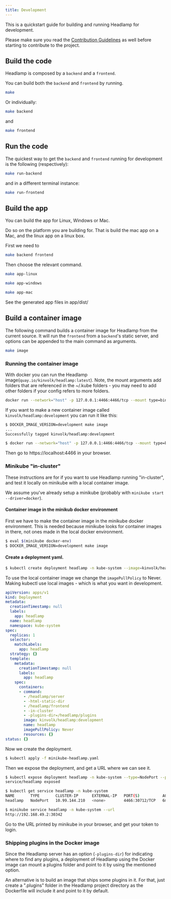 ```yaml
---
title: Development
---
```


This is a quickstart guide for building and running Headlamp for development.

Please make sure you read the [Contribution Guidelines](../contributing.md) as well
before starting to contribute to the project.


## Build the code

Headlamp is composed by a `backend` and a `frontend`.

You can build both the `backend` and `frontend` by running.

```bash
make
```

Or individually:

```bash
make backend
```

and

```bash
make frontend
```


## Run the code

The quickest way to get the `backend` and `frontend` running for development is
the following (respectively):

```bash
make run-backend
```

and in a different terminal instance:

```bash
make run-frontend
```


## Build the app

You can build the app for Linux, Windows or Mac.

Do so on the platform you are building for. That is build the mac app on a Mac, 
and the linux app on a linux box.

First we need to 
```bash
make backend frontend
```

Then choose the relevant command.

```bash
make app-linux
```

```bash
make app-windows
```

```bash
make app-mac
```

See the generated app files in app/dist/


## Build a container image

The following command builds a container image for Headlamp from the current
source. It will run the `frontend` from a `backend`'s static server, and
options can be appended to the main command as arguments.

```bash
make image
```


### Running the container image

With docker you can run the Headlamp image(`quay.io/kinvolk/headlamp:latest`).
Note, the mount arguments add folders that are referenced in the ~/.kube 
folders - you may need to add other folders if your config refers 
to more folders.

```bash
docker run --network="host" -p 127.0.0.1:4466:4466/tcp --mount type=bind,source="/home/rene/.minikube",target=$HOME/.minikube --mount type=bind,source="$HOME/.kube",target=/root/.kube quay.io/kinvolk/headlamp:latest /headlamp/server -html-static-dir /headlamp/frontend -plugins-dir=/headlamp/plugins
```

If you want to make a new container image called `kinvolk/headlamp:development`
you can run it like this:

```bash
$ DOCKER_IMAGE_VERSION=development make image
...
Successfully tagged kinvolk/headlamp:development

$ docker run --network="host" -p 127.0.0.1:4466:4466/tcp --mount type=bind,source="/home/rene/.minikube",target=$HOME/.minikube --mount type=bind,source="$HOME/.kube",target=/root/.kube kinvolk/headlamp:development /headlamp/server -html-static-dir /headlamp/frontend -plugins-dir=/headlamp/plugins
```

Then go to https://localhost:4466 in your browser.


### Minikube "in-cluster"

These instructions are for if you want to use Headlamp running "in-cluster",
and test it locally on minikube with a local container image.

We assume you've already setup a minikube
(probably with `minikube start --driver=docker`).


#### Container image in the minikub docker environment

First we have to make the container image in the minikube docker environment.
This is needed because minikube looks for container images in there, not
ones made in the local docker environment.

```bash
$ eval $(minikube docker-env)
$ DOCKER_IMAGE_VERSION=development make image
```


#### Create a deployment yaml.

```bash
$ kubectl create deployment headlamp -n kube-system --image=kinvolk/headlamp:development -o yaml --dry-run -- /headlamp/server -html-static-dir /headlamp/frontend -in-cluster -plugins-dir=/headlamp/plugins > minikube-headlamp.yaml
```

To use the local container image we change the `imagePullPolicy` to Never.
Making kubectl use local images - which is what you want in development.


```yaml
apiVersion: apps/v1
kind: Deployment
metadata:
  creationTimestamp: null
  labels:
    app: headlamp
  name: headlamp
  namespace: kube-system
spec:
  replicas: 1
  selector:
    matchLabels:
      app: headlamp
  strategy: {}
  template:
    metadata:
      creationTimestamp: null
      labels:
        app: headlamp
    spec:
      containers:
      - command:
        - /headlamp/server
        - -html-static-dir
        - /headlamp/frontend
        - -in-cluster
        - -plugins-dir=/headlamp/plugins
        image: kinvolk/headlamp:development
        name: headlamp
        imagePullPolicy: Never
        resources: {}
status: {}
```

Now we create the deployment.

```bash
$ kubectl apply -f minikube-headlamp.yaml
```

Then we expose the deployment, and get a URL where we can see it.

```bash
$ kubectl expose deployment headlamp -n kube-system --type=NodePort --port=4466
service/headlamp exposed

$ kubectl get service headlamp -n kube-system
NAME       TYPE       CLUSTER-IP      EXTERNAL-IP   PORT(S)          AGE
headlamp   NodePort   10.99.144.210   <none>        4466:30712/TCP   6m57s

$ minikube service headlamp -n kube-system --url
http://192.168.49.2:30342
```

Go to the URL printed by minikube in your browser, and get your token to login.


### Shipping plugins in the Docker image

Since the Headlamp server has an option (`-plugins-dir`) for indicating where to find any plugins,
a deployment of Headlamp using the Docker image can mount a plugins folder
and point to it by using the mentioned option.

An alternative is to build an image that ships some plugins in it. For that,
just create a ".plugins" folder in the Headlamp project directory as the Dockerfile
will include it and point to it by default.
